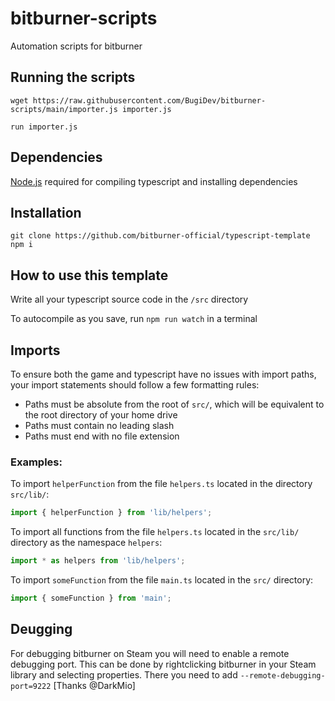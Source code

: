 # bitburner-scripts

Automation scripts for bitburner

## Running the scripts

`wget https://raw.githubusercontent.com/BugiDev/bitburner-scripts/main/importer.js importer.js`

`run importer.js`

## Dependencies

[Node.js](https://nodejs.org/en/download/) required for compiling typescript and installing dependencies

## Installation

```
git clone https://github.com/bitburner-official/typescript-template
npm i
```

## How to use this template

Write all your typescript source code in the `/src` directory

To autocompile as you save, run `npm run watch` in a terminal

## Imports

To ensure both the game and typescript have no issues with import paths, your import statements should follow a few
formatting rules:

- Paths must be absolute from the root of `src/`, which will be equivalent to the root directory of your home drive
- Paths must contain no leading slash
- Paths must end with no file extension

### Examples:

To import `helperFunction` from the file `helpers.ts` located in the directory `src/lib/`:

```js
import { helperFunction } from 'lib/helpers';
```

To import all functions from the file `helpers.ts` located in the `src/lib/` directory as the namespace `helpers`:

```js
import * as helpers from 'lib/helpers';
```

To import `someFunction` from the file `main.ts` located in the `src/` directory:

```js
import { someFunction } from 'main';
```

## Deugging

For debugging bitburner on Steam you will need to enable a remote debugging port. This can be done by rightclicking
bitburner in your Steam library and selecting properties. There you need to
add `--remote-debugging-port=9222` [Thanks @DarkMio]
